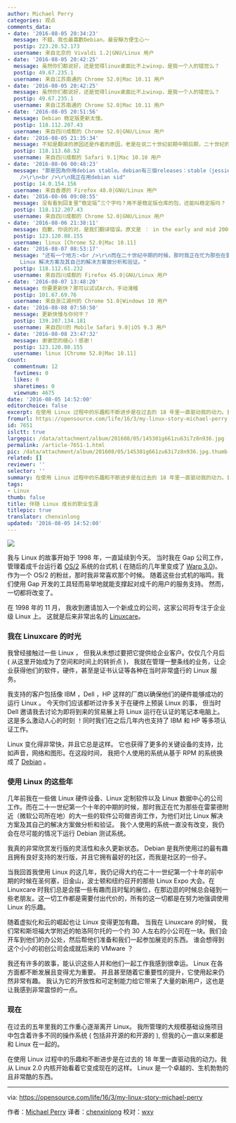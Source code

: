 ```yaml
---
author: Michael Perry
categories: 观点
comments_data:
- date: '2016-08-05 20:34:23'
  message: 不錯，我也最喜歡Debian，最安靜方便生心～
  postip: 223.20.52.173
  username: 来自北京的 Vivaldi 1.2|GNU/Linux 用户
- date: '2016-08-05 20:42:25'
  message: 虽然你们都说好，还是觉得linux桌面比不上winxp，是我一个人的错觉么？
  postip: 49.67.235.1
  username: 来自江苏南通的 Chrome 52.0|Mac 10.11 用户
- date: '2016-08-05 20:42:25'
  message: 虽然你们都说好，还是觉得linux桌面比不上winxp，是我一个人的错觉么？
  postip: 49.67.235.1
  username: 来自江苏南通的 Chrome 52.0|Mac 10.11 用户
- date: '2016-08-05 20:51:56'
  message: Debian 稳定版更新太慢。
  postip: 118.112.207.43
  username: 来自四川成都的 Chrome 52.0|GNU/Linux 用户
- date: '2016-08-05 21:35:34'
  message: 不知是翻译的原因还是作者的原因，老是在说二十世纪前期中期后期，二十世纪的前期和中期微软linux都还没有吧.....写得很不严谨啊...........
  postip: 118.113.68.52
  username: 来自四川成都的 Safari 9.1|Mac 10.10 用户
- date: '2016-08-06 00:48:23'
  message: "那是因為你用debian stable。debian有三個releases：stable（jessie）、testing（stretch）、unstable（sid），還有一個repository：experimental<br
    />\r\n<br />\r\n我正在用debian sid"
  postip: 14.0.154.156
  username: 来自香港的 Firefox 48.0|GNU/Linux 用户
- date: '2016-08-06 09:08:55'
  message: 没有看到回复里“稳定版”三个字吗？用不是稳定版仓库的包，还能叫稳定版吗？
  postip: 118.112.207.43
  username: 来自四川成都的 Chrome 52.0|GNU/Linux 用户
- date: '2016-08-06 21:38:11'
  message: 抱歉，你说的对，是我们翻译错误。原文是 ： in the early and mid 2000's
  postip: 123.120.88.155
  username: linux [Chrome 52.0|Mac 10.11]
- date: '2016-08-07 08:53:17'
  message: "还有一个地方:<br />\r\n而在二十世纪中期的时候，那时我正在忙为那些在雷蒙德附近（微软公司所在地）的大一些的软件公司做咨询工作，为他们对比
    Linux 解决方案及其自己的解决方案做分析和验证。"
  postip: 118.112.61.232
  username: 来自四川成都的 Firefox 45.0|GNU/Linux 用户
- date: '2016-08-07 13:48:20'
  message: 你要更新快？那可以试试Arch，手动滑稽
  postip: 101.67.69.76
  username: 来自浙江湖州的 Chrome 51.0|Windows 10 用户
- date: '2016-08-08 07:50:50'
  message: 更新快慢与你何干？
  postip: 139.207.134.181
  username: 来自四川的 Mobile Safari 9.0|iOS 9.3 用户
- date: '2016-08-08 23:47:32'
  message: 谢谢您的细心！感谢！
  postip: 123.120.88.155
  username: linux [Chrome 52.0|Mac 10.11]
count:
  commentnum: 12
  favtimes: 0
  likes: 0
  sharetimes: 0
  viewnum: 4675
date: '2016-08-05 14:52:00'
editorchoice: false
excerpt: 在使用 Linux 过程中的乐趣和不断进步是在过去的 18 年里一直驱动我的动力。我从 Linux 2.0 内核开始看着它变成现在的这样。
fromurl: https://opensource.com/life/16/3/my-linux-story-michael-perry
id: 7651
islctt: true
largepic: /data/attachment/album/201608/05/145301g661zu63i7z8n936.jpg
permalink: /article-7651-1.html
pic: /data/attachment/album/201608/05/145301g661zu63i7z8n936.jpg.thumb.jpg
related: []
reviewer: ''
selector: ''
summary: 在使用 Linux 过程中的乐趣和不断进步是在过去的 18 年里一直驱动我的动力。我从 Linux 2.0 内核开始看着它变成现在的这样。
tags:
- Linux
thumb: false
title: 伴随 Linux 成长的职业生涯
titlepic: true
translator: chenxinlong
updated: '2016-08-05 14:52:00'
---
```


![](/data/attachment/album/201608/05/145301g661zu63i7z8n936.jpg)


我与 Linux 的故事开始于 1998 年，一直延续到今天。 当时我在 Gap 公司工作，管理着成千台运行着 [OS/2](https://en.wikipedia.org/wiki/OS/2) 系统的台式机 ( 在随后的几年里变成了 [Warp 3.0](https://archive.org/details/IBMOS2Warp3Collection))。 作为一个 OS/2 的粉丝，那时我非常喜欢那个时候。 随着这些台式机的嗡鸣，我们使用 Gap 开发的工具轻而易举地就能支撑起对成千的用户的服务支持。 然而，一切都将改变了。


在 1998 年的 11 月， 我收到邀请加入一个新成立的公司，这家公司将专注于企业级 Linux 上。 这就是后来非常出名的 [Linuxcare](https://archive.org/details/IBMOS2Warp3Collection)。


### 我在 Linuxcare 的时光


我曾经接触过一些 Linux ， 但我从未想过要把它提供给企业客户。仅仅几个月后 ( 从这里开始成为了空间和时间上的转折点 )， 我就在管理一整条线的业务，让企业获得他们的软件，硬件，甚至是证书认证等各种在当时非常盛行的 Linux 服务。


我支持的客户包括像 IBM ，Dell ，HP 这样的厂商以确保他们的硬件能够成功的运行 Linux 。 今天你们应该都听过许多关于在硬件上预装 Linux 的事， 但当时 Dell 邀请我去讨论为即将到来的贸易展上将 Linux 运行在认证的笔记本电脑上。 这是多么激动人心的时刻 ！同时我们在之后几年内也支持了 IBM 和 HP 等多项认证工作。


Linux 变化得非常快，并且它总是这样。 它也获得了更多的关键设备的支持，比如声音，网络和图形。在这段时间， 我把个人使用的系统从基于 RPM 的系统换成了 [Debian](https://en.wikipedia.org/wiki/Linuxcare) 。


### 使用 Linux 的这些年


几年前我在一些做 Linux 硬件设备、Linux 定制软件以及 Linux 数据中心的公司工作。而在二十一世纪第一个十年的中期的时候，那时我正在忙为那些在雷蒙德附近（微软公司所在地）的大一些的软件公司做咨询工作，为他们对比 Linux 解决方案及其自己的解决方案做分析和验证。 我个人使用的系统一直没有改变，我仍会在尽可能的情况下运行 Debian 测试系统。


我真的非常欣赏发行版的灵活性和永久更新状态。 Debian 是我所使用过的最有趣且拥有良好支持的发行版，并且它拥有最好的社区，而我是社区的一份子。


当我回首我使用 Linux 的这几年，我仍记得大约在二十一世纪第一个十年的前中期的时候在圣何塞，旧金山，波士顿和纽约召开的那些 Linux Expo 大会。在 Linuxcare 时我们总是会摆一些有趣而且时髦的展位，在那边逛的时候总会碰到一些老朋友。这一切工作都是需要付出代价的，所有的这一切都是在努力地强调使用 Linux 的乐趣。


随着虚拟化和云的崛起也让 Linux 变得更加有趣。 当我在 Linuxcare 的时候， 我们常和斯坦福大学附近的帕洛阿尔托的一个约 30 人左右的小公司在一块。我们会开车到他们的办公处，然后帮他们准备和我们一起参加展览的东西。 谁会想得到这个小小的初创公司会成就后来的 VMware ？


我还有许多的故事，能认识这些人并和他们一起工作我感到很幸运。 Linux 在各方面都不断发展且变得尤为重要。 并且甚至随着它重要性的提升，它使用起来仍然非常有趣。 我认为它的开放性和可定制能力给它带来了大量的新用户，这也是让我感到非常震惊的一点。


### 现在


在过去的五年里我的工作重心逐渐离开 Linux。 我所管理的大规模基础设施项目中包含着许多不同的操作系统 ( 包括非开源的和开源的 ), 但我的心一直以来都是和 Linux 在一起的。


在使用 Linux 过程中的乐趣和不断进步是在过去的 18 年里一直驱动我的动力。我从 Linux 2.0 内核开始看着它变成现在的这样。 Linux 是一个卓越的、生机勃勃的且非常酷的东西。




---


via: <https://opensource.com/life/16/3/my-linux-story-michael-perry>


作者：[Michael Perry](https://opensource.com/users/mpmilestogo) 译者：[chenxinlong](https://github.com/chenxinlong) 校对：[wxy](https://github.com/wxy)